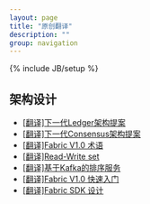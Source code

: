 ```yaml
---
layout: page
title: "原创翻译"
description: ""
group: navigation
---
```

{% include JB/setup %}

## 架构设计
* [[翻译]下一代Ledger架构提案](Next-Ledger-Architecture-Proposal_zh)
* [[翻译]下一代Consensus架构提案](Next-Consensus-Architecture-Proposal_zh)
* [[翻译]Fabric V1.0 术语](Fabric-V1.0-glossary_zh)
* [[翻译]Read-Write set](read-write-set_zh)
* [[翻译]基于Kafka的排序服务](Kafka-based-Ordering-Service_zh)
* [[翻译]Fabric V1.0 快速入门](getting_started)
* [[翻译]Fabric SDK 设计](sdk-design_zh)